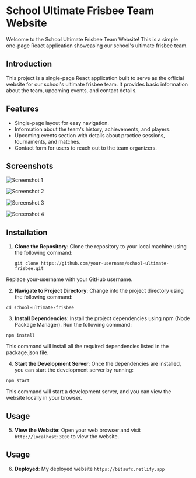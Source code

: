 # School Ultimate Frisbee Team Website

Welcome to the School Ultimate Frisbee Team Website! This is a simple one-page React application showcasing our school's ultimate frisbee team.

## Introduction

This project is a single-page React application built to serve as the official website for our school's ultimate frisbee team. It provides basic information about the team, upcoming events, and contact details.

## Features

- Single-page layout for easy navigation.
- Information about the team's history, achievements, and players.
- Upcoming events section with details about practice sessions, tournaments, and matches.
- Contact form for users to reach out to the team organizers.

## Screenshots

![Screenshot 1](https://drive.google.com/uc?export=view&id=10hWE7vayqm0ow3Lr8UsFdZw-w0WeNmv-)

![Screenshot 2](https://drive.google.com/uc?export=view&id=1MqfwNKphTJcsXH-43Egf_7wnUWOTs-Zk)

![Screenshot 3](https://drive.google.com/uc?export=view&id=1nBb7BRv4VpyeW3_mQv-XmWbm10KK0xL0)

![Screenshot 4](https://drive.google.com/uc?export=view&id=1pIwq4rel-jU71r9h9QmSXaH8E6thN8Bh)

## Installation

1. **Clone the Repository**: Clone the repository to your local machine using the following command:

   ```
   git clone https://github.com/your-username/school-ultimate-frisbee.git
   ```
Replace your-username with your GitHub username.

2. **Navigate to Project Directory**: Change into the project directory using the following command:
```
cd school-ultimate-frisbee
```
3. **Install Dependencies**: Install the project dependencies using npm (Node Package Manager). Run the following command:
```
npm install
```
This command will install all the required dependencies listed in the package.json file.

4. **Start the Development Server**: Once the dependencies are installed, you can start the development server by running:

```
npm start
```
This command will start a development server, and you can view the website locally in your browser.
## Usage

5. **View the Website**: Open your web browser and visit `http://localhost:3000` to view the website.
## Usage

6. **Deployed**: My deployed website `https://bitsufc.netlify.app`

